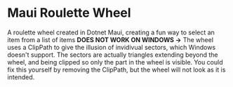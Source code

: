 # Maui Roulette Wheel
 A roulette wheel created in Dotnet Maui, creating a fun way to select an item from a list of items
**DOES NOT WORK ON WINDOWS ->** The wheel uses a ClipPath to give the illusion of invidivual sectors, which Windows doesn't support. The sectors are actually triangles extending beyond the wheel, and being clipped so only the part in the wheel is visible. You could fix this yourself by removing the ClipPath, but the wheel will not look as it is intended.
